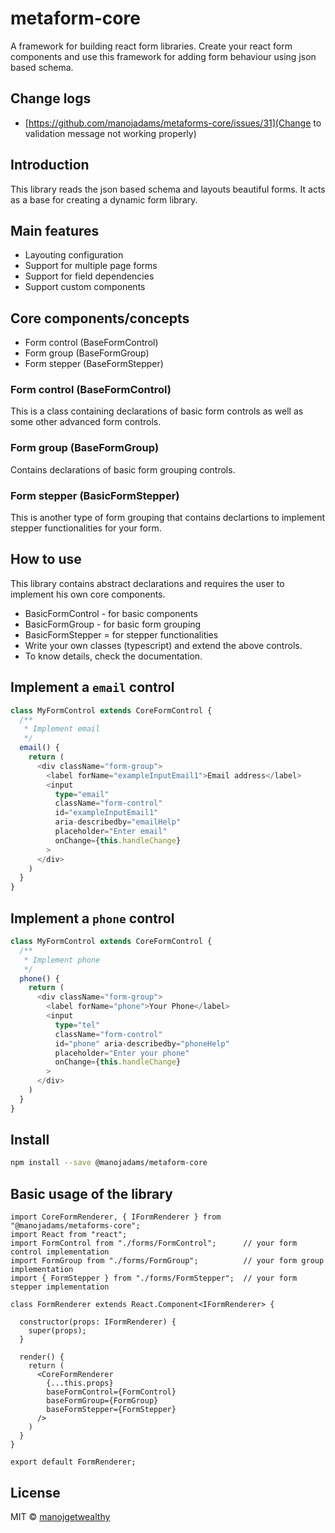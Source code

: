 # metaform-core
A framework for building react form libraries. Create your react form components and use this framework for adding form behaviour using json based schema.

## Change logs
- [https://github.com/manojadams/metaforms-core/issues/31](Change to validation message not working properly)

## Introduction
This library reads the json based schema and layouts beautiful forms.
It acts as a base for creating a dynamic form library.

## Main features
- Layouting configuration
- Support for multiple page forms
- Support for field dependencies
- Support custom components

## Core components/concepts
- Form control (BaseFormControl)
- Form group (BaseFormGroup)
- Form stepper (BaseFormStepper)

### Form control (BaseFormControl)
  This is a class containing declarations of basic form controls as well as some other advanced form controls. 
  
### Form group (BaseFormGroup)
  Contains declarations of basic form grouping controls.

### Form stepper (BasicFormStepper)
  This is another type of form grouping that contains declartions to implement stepper functionalities for your form.

## How to use
  This library contains abstract declarations and requires the user to implement his own core components.
  - BasicFormControl - for basic components
  - BasicFormGroup - for basic form grouping
  - BasicFormStepper = for stepper functionalities
  - Write your own classes (typescript) and extend the above controls.
  - To know details, check the documentation.
  
## Implement a `email` control
````typescript
class MyFormControl extends CoreFormControl {
  /**
   * Implement email
   */
  email() {
    return (
      <div className="form-group">
        <label forName="exampleInputEmail1">Email address</label>
        <input
          type="email"
          className="form-control"
          id="exampleInputEmail1"
          aria-describedby="emailHelp"
          placeholder="Enter email"
          onChange={this.handleChange}
        >
      </div>
    )
  }
}
````

## Implement a `phone` control
````typescript
class MyFormControl extends CoreFormControl {
  /**
   * Implement phone
   */
  phone() {
    return (
      <div className="form-group">
        <label forName="phone">Your Phone</label>
        <input
          type="tel"
          className="form-control"
          id="phone" aria-describedby="phoneHelp"
          placeholder="Enter your phone"
          onChange={this.handleChange}
        >
      </div>
    )
  }
}
````
  
## Install

```bash
npm install --save @manojadams/metaform-core
```

## Basic usage of the library
```tsx
import CoreFormRenderer, { IFormRenderer } from "@manojadams/metaforms-core";
import React from "react";
import FormControl from "./forms/FormControl";      // your form control implementation
import FormGroup from "./forms/FormGroup";          // your form group implementation
import { FormStepper } from "./forms/FormStepper";  // your form stepper implementation

class FormRenderer extends React.Component<IFormRenderer> {

  constructor(props: IFormRenderer) {
    super(props);
  }

  render() {
    return (
      <CoreFormRenderer 
        {...this.props} 
        baseFormControl={FormControl}
        baseFormGroup={FormGroup}
        baseFormStepper={FormStepper}
      />
    )
  }
}

export default FormRenderer;
```

## License

MIT © [manojgetwealthy](https://github.com/manojgetwealthy)
